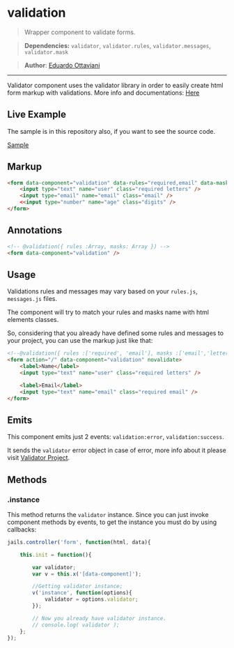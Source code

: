 # validation

>Wrapper component to validate forms.

> **Dependencies:** `validator`, `validator.rules`, `validator.messages`, `validator.mask`

>**Author**: [Eduardo Ottaviani](//github.com/Javiani)

---

Validator component uses the validator library in order to easily create html form markup with validations.
More info and documentations: [Here](//github.com/Javiani/Validator2)

## Live Example

The sample is in this repository also, if you want to see the source code.

[Sample](//rawgit.com/jails-org/Components/jquery/zepto/validation/sample/index.htm)

## Markup

```html
<form data-component="validation" data-rules="required,email" data-masks="digits,letters">
    <input type="text" name="user" class="required letters" />
    <input type="email" name="email" class="email" />
    <<input type="number" name="age" class="digits" />
</form>
```

## Annotations

```html
<!-- @validation({ rules :Array, masks: Array }) -->
<form data-component="validation" />
```

## Usage

Validations rules and messages may vary based on your `rules.js`, `messages.js` files.

The component will try to match your rules and masks name with html elements classes.

So, considering that you already have defined some rules and messages to your project,
you can use the markup just like that:

```html
<!--@validation({ rules :['required', 'email'], masks :['email','letters'] })-->
<form action="/" data-component="validation" novalidate>
    <label>Name</label>
    <input type="text" name="user" class="required letters" />

    <label>Email</label>
    <input type="text" name="email" class="required email" />
</form>

```

## Emits

This component emits just 2 events: `validation:error`, `validation:success`.

It sends the `validator` error object in case of error, more info about it please visit [Validator Project](//github.com/Javiani/Validator2).


## Methods

### .instance

This method returns the `validator` instance.
Since you can just invoke component methods by events, to get the instance you must do by using callbacks:

```js
jails.controller('form', function(html, data){

    this.init = function(){

        var validator;
        var v = this.x('[data-component]');

        //Getting validator instance;
        v('instance', function(options){
            validator = options.validator;
        });

        // Now you already have validator instance.
        // console.log( validator );
    };
});
```
